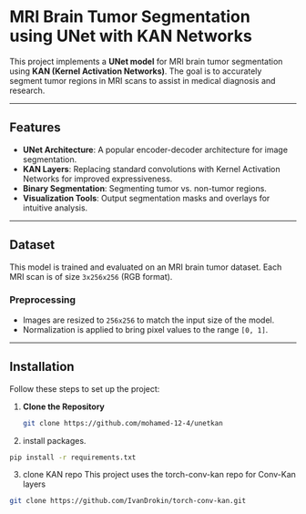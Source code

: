 # MRI Brain Tumor Segmentation using UNet with KAN Networks

This project implements a **UNet model** for MRI brain tumor segmentation using **KAN (Kernel Activation Networks)**. The goal is to accurately segment tumor regions in MRI scans to assist in medical diagnosis and research.

---

## Features
- **UNet Architecture**: A popular encoder-decoder architecture for image segmentation.
- **KAN Layers**: Replacing standard convolutions with Kernel Activation Networks for improved expressiveness.
- **Binary Segmentation**: Segmenting tumor vs. non-tumor regions.
- **Visualization Tools**: Output segmentation masks and overlays for intuitive analysis.

---

## Dataset
This model is trained and evaluated on an MRI brain tumor dataset. Each MRI scan is of size `3x256x256` (RGB format).

### Preprocessing
- Images are resized to `256x256` to match the input size of the model.
- Normalization is applied to bring pixel values to the range `[0, 1]`.

---

## Installation
Follow these steps to set up the project:

1. **Clone the Repository**
   ```bash
   git clone https://github.com/mohamed-12-4/unetkan
   ```

2. install packages.
```bash
pip install -r requirements.txt
```
3. clone KAN repo This project uses the torch-conv-kan repo for Conv-Kan layers
```bash
git clone https://github.com/IvanDrokin/torch-conv-kan.git
```

